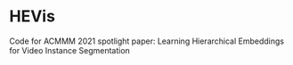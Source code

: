 # HEVis
Code for ACMMM 2021 spotlight paper: Learning Hierarchical Embeddings for Video Instance Segmentation
